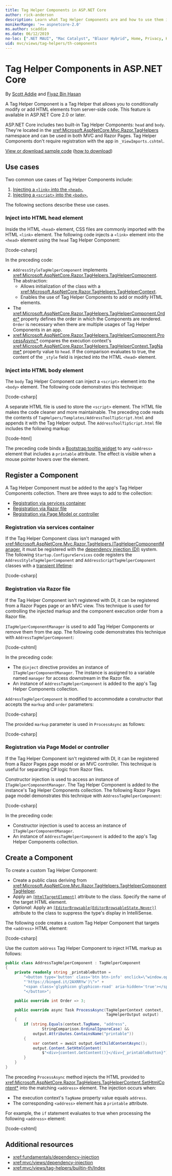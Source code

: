 ```yaml
---
title: Tag Helper Components in ASP.NET Core
author: rick-anderson
description: Learn what Tag Helper Components are and how to use them in ASP.NET Core.
monikerRange: '>= aspnetcore-2.0'
ms.author: scaddie
ms.date: 06/12/2019
no-loc: [".NET MAUI", "Mac Catalyst", "Blazor Hybrid", Home, Privacy, Kestrel, appsettings.json, "ASP.NET Core Identity", cookie, Cookie, Blazor, "Blazor Server", "Blazor WebAssembly", "Identity", "Let's Encrypt", Razor, SignalR]
uid: mvc/views/tag-helpers/th-components
---
```

# Tag Helper Components in ASP.NET Core

By [Scott Addie](https://twitter.com/Scott_Addie) and [Fiyaz Bin Hasan](https://github.com/fiyazbinhasan)

A Tag Helper Component is a Tag Helper that allows you to conditionally modify or add HTML elements from server-side code. This feature is available in ASP.NET Core 2.0 or later.

ASP.NET Core includes two built-in Tag Helper Components: `head` and `body`. They're located in the <xref:Microsoft.AspNetCore.Mvc.Razor.TagHelpers> namespace and can be used in both MVC and Razor Pages. Tag Helper Components don't require registration with the app in `_ViewImports.cshtml`.

[View or download sample code](https://github.com/dotnet/AspNetCore.Docs/tree/main/aspnetcore/mvc/views/tag-helpers/th-components/samples) ([how to download](xref:index#how-to-download-a-sample))

## Use cases

Two common use cases of Tag Helper Components include:

1. [Injecting a `<link>` into the `<head>`.](#inject-into-html-head-element)
1. [Injecting a `<script>` into the `<body>`.](#inject-into-html-body-element)

The following sections describe these use cases.

### Inject into HTML head element

Inside the HTML `<head>` element, CSS files are commonly imported with the HTML `<link>` element. The following code injects a `<link>` element into the `<head>` element using the `head` Tag Helper Component:

[!code-csharp[](th-components/samples/RazorPagesSample/TagHelpers/AddressStyleTagHelperComponent.cs)]

In the preceding code:

* `AddressStyleTagHelperComponent` implements <xref:Microsoft.AspNetCore.Razor.TagHelpers.TagHelperComponent>. The abstraction:
  * Allows initialization of the class with a <xref:Microsoft.AspNetCore.Razor.TagHelpers.TagHelperContext>.
  * Enables the use of Tag Helper Components to add or modify HTML elements.
* The <xref:Microsoft.AspNetCore.Razor.TagHelpers.TagHelperComponent.Order*> property defines the order in which the Components are rendered. `Order` is necessary when there are multiple usages of Tag Helper Components in an app.
* <xref:Microsoft.AspNetCore.Razor.TagHelpers.TagHelperComponent.ProcessAsync*> compares the execution context's <xref:Microsoft.AspNetCore.Razor.TagHelpers.TagHelperContext.TagName*> property value to `head`. If the comparison evaluates to true, the content of the `_style` field is injected into the HTML `<head>` element.

### Inject into HTML body element

The `body` Tag Helper Component can inject a `<script>` element into the `<body>` element. The following code demonstrates this technique:

[!code-csharp[](th-components/samples/RazorPagesSample/TagHelpers/AddressScriptTagHelperComponent.cs)]

A separate HTML file is used to store the `<script>` element. The HTML file makes the code cleaner and more maintainable. The preceding code reads the contents of `TagHelpers/Templates/AddressToolTipScript.html` and appends it with the Tag Helper output. The `AddressToolTipScript.html` file includes the following markup:

[!code-html[](th-components/samples/RazorPagesSample/TagHelpers/Templates/AddressToolTipScript.html)]

The preceding code binds a [Bootstrap tooltip widget](https://getbootstrap.com/docs/3.3/javascript/#tooltips) to any `<address>` element that includes a `printable` attribute. The effect is visible when a mouse pointer hovers over the element.

## Register a Component

A Tag Helper Component must be added to the app's Tag Helper Components collection. There are three ways to add to the collection:

* [Registration via services container](#registration-via-services-container)
* [Registration via Razor file](#registration-via-razor-file)
* [Registration via Page Model or controller](#registration-via-page-model-or-controller)

### Registration via services container

If the Tag Helper Component class isn't managed with <xref:Microsoft.AspNetCore.Mvc.Razor.TagHelpers.ITagHelperComponentManager>, it must be registered with the [dependency injection (DI)](xref:fundamentals/dependency-injection) system. The following `Startup.ConfigureServices` code registers the `AddressStyleTagHelperComponent` and `AddressScriptTagHelperComponent` classes with a [transient lifetime](xref:fundamentals/dependency-injection#lifetime-and-registration-options):

[!code-csharp[](th-components/samples/RazorPagesSample/Startup.cs?name=snippet_ConfigureServices&highlight=12-15)]

### Registration via Razor file

If the Tag Helper Component isn't registered with DI, it can be registered from a Razor Pages page or an MVC view. This technique is used for controlling the injected markup and the component execution order from a Razor file.

`ITagHelperComponentManager` is used to add Tag Helper Components or remove them from the app. The following code demonstrates this technique with `AddressTagHelperComponent`:

[!code-cshtml[](th-components/samples/RazorPagesSample/Pages/Contact.cshtml?name=snippet_ITagHelperComponentManager)]

In the preceding code:

* The `@inject` directive provides an instance of `ITagHelperComponentManager`. The instance is assigned to a variable named `manager` for access downstream in the Razor file.
* An instance of `AddressTagHelperComponent` is added to the app's Tag Helper Components collection.

`AddressTagHelperComponent` is modified to accommodate a constructor that accepts the `markup` and `order` parameters:

[!code-csharp[](th-components/samples/RazorPagesSample/TagHelpers/AddressTagHelperComponent.cs?name=snippet_Constructor)]

The provided `markup` parameter is used in `ProcessAsync` as follows:

[!code-csharp[](th-components/samples/RazorPagesSample/TagHelpers/AddressTagHelperComponent.cs?name=snippet_ProcessAsync&highlight=10-11)]

### Registration via Page Model or controller

If the Tag Helper Component isn't registered with DI, it can be registered from a Razor Pages page model or an MVC controller. This technique is useful for separating C# logic from Razor files.

Constructor injection is used to access an instance of `ITagHelperComponentManager`. The Tag Helper Component is added to the instance's Tag Helper Components collection. The following Razor Pages page model demonstrates this technique with `AddressTagHelperComponent`:

[!code-csharp[](th-components/samples/RazorPagesSample/Pages/Index.cshtml.cs?name=snippet_IndexModelClass)]

In the preceding code:

* Constructor injection is used to access an instance of `ITagHelperComponentManager`.
* An instance of `AddressTagHelperComponent` is added to the app's Tag Helper Components collection.

## Create a Component

To create a custom Tag Helper Component:

* Create a public class deriving from <xref:Microsoft.AspNetCore.Mvc.Razor.TagHelpers.TagHelperComponentTagHelper>.
* Apply an [`[HtmlTargetElement]`](xref:Microsoft.AspNetCore.Razor.TagHelpers.HtmlTargetElementAttribute) attribute to the class. Specify the name of the target HTML element.
* *Optional*: Apply an [`[EditorBrowsable(EditorBrowsableState.Never)]`](xref:System.ComponentModel.EditorBrowsableAttribute) attribute to the class to suppress the type's display in IntelliSense.

The following code creates a custom Tag Helper Component that targets the `<address>` HTML element:

[!code-csharp[](th-components/samples/RazorPagesSample/TagHelpers/AddressTagHelperComponentTagHelper.cs)]

Use the custom `address` Tag Helper Component to inject HTML markup as follows:

```csharp
public class AddressTagHelperComponent : TagHelperComponent
{
    private readonly string _printableButton =
        "<button type='button' class='btn btn-info' onclick=\"window.open(" +
        "'https://binged.it/2AXRRYw')\">" +
        "<span class='glyphicon glyphicon-road' aria-hidden='true'></span>" +
        "</button>";

    public override int Order => 3;

    public override async Task ProcessAsync(TagHelperContext context,
                                            TagHelperOutput output)
    {
        if (string.Equals(context.TagName, "address",
                StringComparison.OrdinalIgnoreCase) &&
            output.Attributes.ContainsName("printable"))
        {
            var content = await output.GetChildContentAsync();
            output.Content.SetHtmlContent(
                $"<div>{content.GetContent()}</div>{_printableButton}");
        }
    }
}
```

The preceding `ProcessAsync` method injects the HTML provided to <xref:Microsoft.AspNetCore.Razor.TagHelpers.TagHelperContent.SetHtmlContent*> into the matching `<address>` element. The injection occurs when:

* The execution context's `TagName` property value equals `address`.
* The corresponding `<address>` element has a `printable` attribute.

For example, the `if` statement evaluates to true when processing the following `<address>` element:

[!code-cshtml[](th-components/samples/RazorPagesSample/Pages/Contact.cshtml?name=snippet_AddressPrintable)]

## Additional resources

* <xref:fundamentals/dependency-injection>
* <xref:mvc/views/dependency-injection>
* <xref:mvc/views/tag-helpers/builtin-th/Index>
